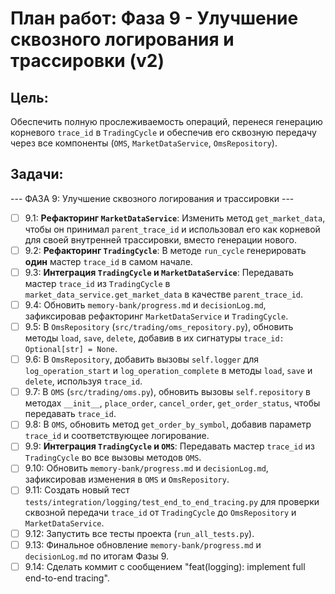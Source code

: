 # План работ: Фаза 9 - Улучшение сквозного логирования и трассировки (v2)

## Цель:
Обеспечить полную прослеживаемость операций, перенеся генерацию корневого `trace_id` в `TradingCycle` и обеспечив его сквозную передачу через все компоненты (`OMS`, `MarketDataService`, `OmsRepository`).

## Задачи:

--- ФАЗА 9: Улучшение сквозного логирования и трассировки ---
- [ ] 9.1: **Рефакторинг `MarketDataService`**: Изменить метод `get_market_data`, чтобы он принимал `parent_trace_id` и использовал его как корневой для своей внутренней трассировки, вместо генерации нового.
- [ ] 9.2: **Рефакторинг `TradingCycle`**: В методе `run_cycle` генерировать **один** мастер `trace_id` в самом начале.
- [ ] 9.3: **Интеграция `TradingCycle` и `MarketDataService`**: Передавать мастер `trace_id` из `TradingCycle` в `market_data_service.get_market_data` в качестве `parent_trace_id`.
- [ ] 9.4: Обновить `memory-bank/progress.md` и `decisionLog.md`, зафиксировав рефакторинг `MarketDataService` и `TradingCycle`.
- [ ] 9.5: В `OmsRepository` (`src/trading/oms_repository.py`), обновить методы `load`, `save`, `delete`, добавив в их сигнатуры `trace_id: Optional[str] = None`.
- [ ] 9.6: В `OmsRepository`, добавить вызовы `self.logger` для `log_operation_start` и `log_operation_complete` в методы `load`, `save` и `delete`, используя `trace_id`.
- [ ] 9.7: В `OMS` (`src/trading/oms.py`), обновить вызовы `self.repository` в методах `__init__`, `place_order`, `cancel_order`, `get_order_status`, чтобы передавать `trace_id`.
- [ ] 9.8: В `OMS`, обновить метод `get_order_by_symbol`, добавив параметр `trace_id` и соответствующее логирование.
- [ ] 9.9: **Интеграция `TradingCycle` и `OMS`**: Передавать мастер `trace_id` из `TradingCycle` во все вызовы методов `OMS`.
- [ ] 9.10: Обновить `memory-bank/progress.md` и `decisionLog.md`, зафиксировав изменения в `OMS` и `OmsRepository`.
- [ ] 9.11: Создать новый тест `tests/integration/logging/test_end_to_end_tracing.py` для проверки сквозной передачи `trace_id` от `TradingCycle` до `OmsRepository` и `MarketDataService`.
- [ ] 9.12: Запустить все тесты проекта (`run_all_tests.py`).
- [ ] 9.13: Финальное обновление `memory-bank/progress.md` и `decisionLog.md` по итогам Фазы 9.
- [ ] 9.14: Сделать коммит с сообщением "feat(logging): implement full end-to-end tracing".